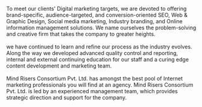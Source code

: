 To meet our clients' Digital marketing targets, we are devoted to offering brand-specific, audience-targeted, and conversion-oriented SEO, Web & Graphic Design, Social media marketing, Industry branding, and Online information management solutions. We name ourselves the problem-solving and creative firm that takes the company to greater heights.
<br><br>
we have continued to learn and refine our process as the industry evolves. Along the way we developed advanced quality control and reporting, internal and external continuing education for our staff and a curing edge content development and marketing team.
<br><br>
Mind Risers Consortium Pvt. Ltd. has amongst the best pool of Internet marketing professionals you will find at an agency. Mind Risers Consortium Pvt. Ltd. is led by an experienced management team, which provides strategic direction and support for the company.
